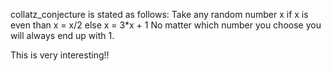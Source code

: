 collatz_conjecture is stated as follows:
Take any random number x
if x is even than x = x/2
else x = 3*x + 1
No matter which number you choose you will always end up with 1.

This is very interesting!!

